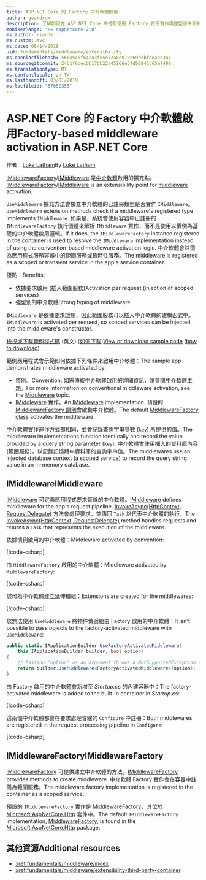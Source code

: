 ```yaml
---
title: ASP.NET Core 的 Factory 中介軟體啟用
author: guardrex
description: 了解如何在 ASP.NET Core 中搭配使用 Factory 啟用實作與強型別中介軟體。
monikerRange: '>= aspnetcore-2.0'
ms.author: riande
ms.custom: mvc
ms.date: 08/14/2018
uid: fundamentals/middleware/extensibility
ms.openlocfilehash: 566a5c5f642a3f55e72a8e070c69d2bfddaee3a1
ms.sourcegitcommit: 24b1f6decbb17bb22a45166e5fdb0845c65af498
ms.translationtype: MT
ms.contentlocale: zh-TW
ms.lasthandoff: 03/01/2019
ms.locfileid: "57052355"
---
```

# <a name="factory-based-middleware-activation-in-aspnet-core"></a><span data-ttu-id="76fcf-103">ASP.NET Core 的 Factory 中介軟體啟用</span><span class="sxs-lookup"><span data-stu-id="76fcf-103">Factory-based middleware activation in ASP.NET Core</span></span>

<span data-ttu-id="76fcf-104">作者：[Luke Latham](https://github.com/guardrex)</span><span class="sxs-lookup"><span data-stu-id="76fcf-104">By [Luke Latham](https://github.com/guardrex)</span></span>

<span data-ttu-id="76fcf-105">[IMiddlewareFactory](/dotnet/api/microsoft.aspnetcore.http.imiddlewarefactory)/[IMiddleware](/dotnet/api/microsoft.aspnetcore.http.imiddleware) 是[中介軟體](xref:fundamentals/middleware/index)啟用的擴充點。</span><span class="sxs-lookup"><span data-stu-id="76fcf-105">[IMiddlewareFactory](/dotnet/api/microsoft.aspnetcore.http.imiddlewarefactory)/[IMiddleware](/dotnet/api/microsoft.aspnetcore.http.imiddleware) is an extensibility point for [middleware](xref:fundamentals/middleware/index) activation.</span></span>

<span data-ttu-id="76fcf-106">`UseMiddleware` 擴充方法會檢查中介軟體的已註冊類型是否實作 `IMiddleware`。</span><span class="sxs-lookup"><span data-stu-id="76fcf-106">`UseMiddleware` extension methods check if a middleware's registered type implements `IMiddleware`.</span></span> <span data-ttu-id="76fcf-107">如果是，系統會使用容器中已註冊的 `IMiddlewareFactory` 執行個體來解析 `IMiddleware` 實作，而不是使用以慣例為基礎的中介軟體啟用邏輯。</span><span class="sxs-lookup"><span data-stu-id="76fcf-107">If it does, the `IMiddlewareFactory` instance registered in the container is used to resolve the `IMiddleware` implementation instead of using the convention-based middleware activation logic.</span></span> <span data-ttu-id="76fcf-108">中介軟體會註冊為應用程式服務容器中的範圍服務或暫時性服務。</span><span class="sxs-lookup"><span data-stu-id="76fcf-108">The middleware is registered as a scoped or transient service in the app's service container.</span></span>

<span data-ttu-id="76fcf-109">優點：</span><span class="sxs-lookup"><span data-stu-id="76fcf-109">Benefits:</span></span>

* <span data-ttu-id="76fcf-110">依據要求啟用 (插入範圍服務)</span><span class="sxs-lookup"><span data-stu-id="76fcf-110">Activation per request (injection of scoped services)</span></span>
* <span data-ttu-id="76fcf-111">強型別的中介軟體</span><span class="sxs-lookup"><span data-stu-id="76fcf-111">Strong typing of middleware</span></span>

<span data-ttu-id="76fcf-112">`IMiddleware` 是依據要求啟用，因此範圍服務可以插入中介軟體的建構函式中。</span><span class="sxs-lookup"><span data-stu-id="76fcf-112">`IMiddleware` is activated per request, so scoped services can be injected into the middleware's constructor.</span></span>

<span data-ttu-id="76fcf-113">[檢視或下載範例程式碼](https://github.com/aspnet/Docs/tree/master/aspnetcore/fundamentals/middleware/extensibility/sample) \(英文\) ([如何下載](xref:index#how-to-download-a-sample))</span><span class="sxs-lookup"><span data-stu-id="76fcf-113">[View or download sample code](https://github.com/aspnet/Docs/tree/master/aspnetcore/fundamentals/middleware/extensibility/sample) ([how to download](xref:index#how-to-download-a-sample))</span></span>

<span data-ttu-id="76fcf-114">範例應用程式會示範如何依據下列條件來啟用中介軟體：</span><span class="sxs-lookup"><span data-stu-id="76fcf-114">The sample app demonstrates middleware activated by:</span></span>

* <span data-ttu-id="76fcf-115">慣例。</span><span class="sxs-lookup"><span data-stu-id="76fcf-115">Convention.</span></span> <span data-ttu-id="76fcf-116">如需傳統中介軟體啟用的詳細資訊，請參閱[中介軟體](xref:fundamentals/middleware/index)主題。</span><span class="sxs-lookup"><span data-stu-id="76fcf-116">For more information on conventional middleware activation, see the [Middleware](xref:fundamentals/middleware/index) topic.</span></span>
* <span data-ttu-id="76fcf-117">[IMiddleware](/dotnet/api/microsoft.aspnetcore.http.imiddleware) 實作。</span><span class="sxs-lookup"><span data-stu-id="76fcf-117">An [IMiddleware](/dotnet/api/microsoft.aspnetcore.http.imiddleware) implementation.</span></span> <span data-ttu-id="76fcf-118">預設的 [MiddlewareFactory 類別](/dotnet/api/microsoft.aspnetcore.http.middlewarefactory)會啟動中介軟體。</span><span class="sxs-lookup"><span data-stu-id="76fcf-118">The default [MiddlewareFactory class](/dotnet/api/microsoft.aspnetcore.http.middlewarefactory) activates the middleware.</span></span>

<span data-ttu-id="76fcf-119">中介軟體實作運作方式都相同，並會記錄查詢字串參數 (`key`) 所提供的值。</span><span class="sxs-lookup"><span data-stu-id="76fcf-119">The middleware implementations function identically and record the value provided by a query string parameter (`key`).</span></span> <span data-ttu-id="76fcf-120">中介軟體會使用插入的資料庫內容 (範圍服務)，以記錄記憶體中資料庫的查詢字串值。</span><span class="sxs-lookup"><span data-stu-id="76fcf-120">The middlewares use an injected database context (a scoped service) to record the query string value in an in-memory database.</span></span>

## <a name="imiddleware"></a><span data-ttu-id="76fcf-121">IMiddleware</span><span class="sxs-lookup"><span data-stu-id="76fcf-121">IMiddleware</span></span>

<span data-ttu-id="76fcf-122">[IMiddleware](/dotnet/api/microsoft.aspnetcore.http.imiddleware) 可定義應用程式要求管線的中介軟體。</span><span class="sxs-lookup"><span data-stu-id="76fcf-122">[IMiddleware](/dotnet/api/microsoft.aspnetcore.http.imiddleware) defines middleware for the app's request pipeline.</span></span> <span data-ttu-id="76fcf-123">[InvokeAsync(HttpContext, RequestDelegate)](/dotnet/api/microsoft.aspnetcore.http.imiddleware.invokeasync#Microsoft_AspNetCore_Http_IMiddleware_InvokeAsync_Microsoft_AspNetCore_Http_HttpContext_Microsoft_AspNetCore_Http_RequestDelegate_) 方法會處理要求，並傳回 `Task` 以代表中介軟體的執行。</span><span class="sxs-lookup"><span data-stu-id="76fcf-123">The [InvokeAsync(HttpContext, RequestDelegate)](/dotnet/api/microsoft.aspnetcore.http.imiddleware.invokeasync#Microsoft_AspNetCore_Http_IMiddleware_InvokeAsync_Microsoft_AspNetCore_Http_HttpContext_Microsoft_AspNetCore_Http_RequestDelegate_) method handles requests and returns a `Task` that represents the execution of the middleware.</span></span>

<span data-ttu-id="76fcf-124">依據慣例啟用的中介軟體：</span><span class="sxs-lookup"><span data-stu-id="76fcf-124">Middleware activated by convention:</span></span>

[!code-csharp[](extensibility/sample/Middleware/ConventionalMiddleware.cs?name=snippet1)]

<span data-ttu-id="76fcf-125">由 `MiddlewareFactory` 啟用的中介軟體：</span><span class="sxs-lookup"><span data-stu-id="76fcf-125">Middleware activated by `MiddlewareFactory`:</span></span>

[!code-csharp[](extensibility/sample/Middleware/FactoryActivatedMiddleware.cs?name=snippet1)]

<span data-ttu-id="76fcf-126">您可為中介軟體建立延伸模組：</span><span class="sxs-lookup"><span data-stu-id="76fcf-126">Extensions are created for the middlewares:</span></span>

[!code-csharp[](extensibility/sample/Middleware/MiddlewareExtensions.cs?name=snippet1)]

<span data-ttu-id="76fcf-127">您無法使用 `UseMiddleware` 將物件傳遞給由 Factory 啟用的中介軟體：</span><span class="sxs-lookup"><span data-stu-id="76fcf-127">It isn't possible to pass objects to the factory-activated middleware with `UseMiddleware`:</span></span>

```csharp
public static IApplicationBuilder UseFactoryActivatedMiddleware(
    this IApplicationBuilder builder, bool option)
{
    // Passing 'option' as an argument throws a NotSupportedException at runtime.
    return builder.UseMiddleware<FactoryActivatedMiddleware>(option);
}
```

<span data-ttu-id="76fcf-128">由 Factory 啟用的中介軟體會新增至 *Startup.cs* 的內建容器中：</span><span class="sxs-lookup"><span data-stu-id="76fcf-128">The factory-activated middleware is added to the built-in container in *Startup.cs*:</span></span>

[!code-csharp[](extensibility/sample/Startup.cs?name=snippet1&highlight=12)]

<span data-ttu-id="76fcf-129">這兩個中介軟體都會在要求處理管線的 `Configure` 中註冊：</span><span class="sxs-lookup"><span data-stu-id="76fcf-129">Both middlewares are registered in the request processing pipeline in `Configure`:</span></span>

[!code-csharp[](extensibility/sample/Startup.cs?name=snippet2&highlight=14-15)]

## <a name="imiddlewarefactory"></a><span data-ttu-id="76fcf-130">IMiddlewareFactory</span><span class="sxs-lookup"><span data-stu-id="76fcf-130">IMiddlewareFactory</span></span>

<span data-ttu-id="76fcf-131">[IMiddlewareFactory](/dotnet/api/microsoft.aspnetcore.http.imiddlewarefactory) 可提供建立中介軟體的方法。</span><span class="sxs-lookup"><span data-stu-id="76fcf-131">[IMiddlewareFactory](/dotnet/api/microsoft.aspnetcore.http.imiddlewarefactory) provides methods to create middleware.</span></span> <span data-ttu-id="76fcf-132">中介軟體 Factory 實作會在容器中註冊為範圍服務。</span><span class="sxs-lookup"><span data-stu-id="76fcf-132">The middleware factory implementation is registered in the container as a scoped service.</span></span>

<span data-ttu-id="76fcf-133">預設的 `IMiddlewareFactory` 實作是 [MiddlewareFactory](/dotnet/api/microsoft.aspnetcore.http.middlewarefactory)，其位於 [Microsoft.AspNetCore.Http](https://www.nuget.org/packages/Microsoft.AspNetCore.Http/) 套件中。</span><span class="sxs-lookup"><span data-stu-id="76fcf-133">The default `IMiddlewareFactory` implementation, [MiddlewareFactory](/dotnet/api/microsoft.aspnetcore.http.middlewarefactory), is found in the [Microsoft.AspNetCore.Http](https://www.nuget.org/packages/Microsoft.AspNetCore.Http/) package.</span></span>

## <a name="additional-resources"></a><span data-ttu-id="76fcf-134">其他資源</span><span class="sxs-lookup"><span data-stu-id="76fcf-134">Additional resources</span></span>

* <xref:fundamentals/middleware/index>
* <xref:fundamentals/middleware/extensibility-third-party-container>
